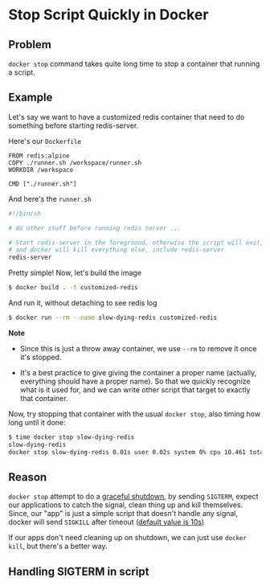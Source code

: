 <!-- vim: set spell : -->

# Stop Script Quickly in Docker

## Problem

`docker stop` command takes quite long time to stop a container that running a
script.

## Example

Let's say we want to have a customized redis container that need to do something
before starting redis-server.

Here's our `Dockerfile`

```
FROM redis:alpine
COPY ./runner.sh /workspace/runner.sh
WORKDIR /workspace

CMD ["./runner.sh"]
```

And here's the `runner.sh`

```sh
#!/bin/sh

# do other stuff before running redis server ...

# Start redis-server in the foreground, otherwise the script will exit,
# and docker will kill everything else, include redis-server
redis-server
```

Pretty simple! Now, let's build the image

```sh
$ docker build . -t customized-redis
```

And run it, without detaching to see redis log

```sh
$ docker run --rm --name slow-dying-redis customized-redis
```

**Note**

- Since this is just a throw away container, we use `--rm` to remove it once
  it's stopped.

- It's a best practice to give giving the container a proper name (actually,
  everything should have a proper name). So that we quickly recognize what is it
  used for, and we can write other script that target to exactly that container.

Now, try stopping that container with the usual `docker stop`, also timing how
long until it done:

```sh
$ time docker stop slow-dying-redis
slow-dying-redis
docker stop slow-dying-redis 0.01s user 0.02s system 0% cpu 10.461 total
```

## Reason

`docker stop` attempt to do a [graceful shutdown](https://turnoff.us/geek/dont-sigkill/),
by sending `SIGTERM`, expect our applications to catch the signal, clean thing
up and kill themselves. Since, our "app" is just a simple script that doesn't
handle any signal, docker will send `SIGKILL` after timeout
([default value is 10s](https://docs.docker.com/engine/reference/commandline/stop/))

If our apps don't need cleaning up on shutdown, we can just use `docker kill`,
but there's a better way.

## Handling SIGTERM in script
